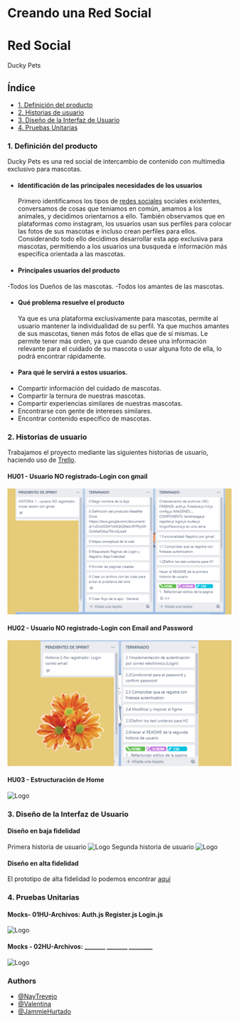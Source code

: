 # Creando una Red Social

# Red Social

Ducky Pets
## Índice
* [1. Definición del producto](#1-Definición-del-producto)
* [2. Historias de usuario](#2-Historias-de-usuario)
* [3. Diseño de la Interfaz de Usuario](#3-Diseño-de-la-Interfaz-de-Usuario)
* [4. Pruebas Unitarias](#4-Pruebas-Unitarias)
### 1. Definición del producto
 Ducky Pets es una red social de intercambio de contenido con multimedia exclusivo para mascotas.
* #### Identificación de las principales necesidades de los usuarios
  Primero identificamos los tipos de [redes sociales](https://blog.hootsuite.com/es/8-tipos-de-redes-sociales/) sociales existentes, conversamos de cosas que teniamos en común, amamos a los animales, y decidimos orientarnos a ello. También observamos que en plataformas como instagram, los usuarios usan sus perfiles para colocar las fotos de sus mascotas e incluso crean perfiles para ellos. Considerando todo ello decidimos desarrollar esta app exclusiva para mascotas, permitiendo a los usuarios una busqueda e información más especifica orientada a las mascotas.
* #### Principales usuarios del producto
 -Todos los Dueños de las mascotas.
 -Todos los amantes de las mascotas.
* #### Qué problema resuelve el producto
  Ya que es una plataforma exclusivamente para mascotas, permite al usuario mantener la individualidad de su perfil.
  Ya que muchos amantes de sus mascotas, tienen más fotos de ellas que de sí mismas. Le permite tener más orden, ya que cuando desee una información relevante para el cuidado de su mascota o usar alguna foto de ella, lo podrá encontrar rápidamente.

* #### Para qué le servirá a estos usuarios.
- Compartir información del cuidado de mascotas.
 - Compartir la ternura de nuestras mascotas.
 - Compartir experiencias similares de nuestras mascotas.
 - Encontrarse con gente de intereses similares.
 - Encontrar contenido específico de mascotas.
### 2. Historias de usuario
Trabajamos el proyecto mediante las siguientes historias de usuario, haciendo uso de [Trello](https://trello.com/invite/b/n8GPm7qR/ecaeff9b3c34b8dbc2ed03404000b468/ducky-pets).
#### HU01 - Usuario NO registrado-Login con gmail
![Historia de usuario 01](./src/imagenes/hu01.png)
#### HU02 - Usuario NO registrado-Login con Email and Password
![Historia de usuario 02](./src/imagenes/hu02.png)
#### HU03 - Estructuración de Home
![Logo](https://dev-to-uploads.s3.amazonaws.com/uploads/articles/th5xamgrr6se0x5ro4g6.png)

### 3. Diseño de la Interfaz de Usuario
#### Diseño en baja fidelidad
Primera historia de usuario
![Logo](https://dev-to-uploads.s3.amazonaws.com/uploads/articles/th5xamgrr6se0x5ro4g6.png)
Segunda historia de usuario
![Logo](https://dev-to-uploads.s3.amazonaws.com/uploads/articles/th5xamgrr6se0x5ro4g6.png)
#### Diseño en alta fidelidad
El prototipo de alta fidelidad lo podemos encontrar [aquí](https://dev-to-uploads.s3.amazonaws.com/uploads/articles/th5xamgrr6se0x5ro4g6.png)

### 4. Pruebas Unitarias

#### Mocks- 01HU-Archivos: Auth.js Register.js Login.js
![Logo](https://dev-to-uploads.s3.amazonaws.com/uploads/articles/th5xamgrr6se0x5ro4g6.png)
#### Mocks - 02HU-Archivos: _______ _______ ________
![Logo](https://dev-to-uploads.s3.amazonaws.com/uploads/articles/th5xamgrr6se0x5ro4g6.png)

### Authors

- [@NayTrevejo](https://github.com/Sharksumi/LIM017-social-network.git)
- [@Valentina](https://github.com/minifemtovalen/LIM017-social-network.git)
- [@JammieHurtado](https://github.com/Emmigumi/LIM017-social-network.git)



